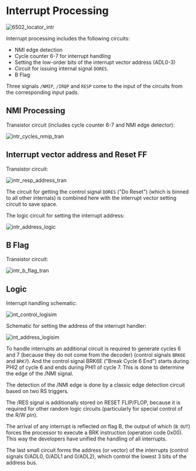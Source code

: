 # Interrupt Processing

![6502_locator_intr](/BreakingNESWiki/imgstore/6502_locator_intr.jpg)

Interrupt processing includes the following circuits:
- NMI edge detection
- Cycle counter 6-7 for interrupt handling
- Setting the low-order bits of the interrupt vector address (ADL0-3)
- Circuit for issuing internal signal `DORES`.
- B Flag

Three signals `/NMIP`, `/IRQP` and `RESP` come to the input of the circuits from the corresponding input pads.

## NMI Processing

Transistor circuit (includes cycle counter 6-7 and NMI edge detector):

![intr_cycles_nmip_tran](/BreakingNESWiki/imgstore/intr_cycles_nmip_tran.jpg)

## Interrupt vector address and Reset FF

Transistor circuit:

![intr_resp_address_tran](/BreakingNESWiki/imgstore/intr_resp_address_tran.jpg)

The circuit for getting the control signal `DORES` ("Do Reset") (which is binned to all other internals) is combined here with the interrupt vector setting circuit to save space.

The logic circuit for setting the interrupt address:

![intr_address_logic](/BreakingNESWiki/imgstore/intr_address_logic.jpg)

## B Flag

Transistor circuit:

![intr_b_flag_tran](/BreakingNESWiki/imgstore/intr_b_flag_tran.jpg)

## Logic

Interrupt handling schematic:

![int_control_logisim](/BreakingNESWiki/imgstore/logisim/int_control_logisim.jpg)

Schematic for setting the address of the interrupt handler:

![int_address_logisim](/BreakingNESWiki/imgstore/logisim/int_address_logisim.jpg)

To handle interrupts an additional circuit is required to generate cycles 6 and 7 (because they do not come from the decoder) (control signals `BRK6E` and `BRK7`). And the control signal BRK6E ("Break Cycle 6 End") starts during PHI2 of cycle 6 and ends during PHI1 of cycle 7. This is done to determine the edge of the /NMI signal.

The detection of the /NMI edge is done by a classic edge detection circuit based on two RS triggers.

The /RES signal is additionally stored on RESET FLIP/FLOP, because it is required for other random logic circuits (particularly for special control of the R/W pin).

The arrival of any interrupt is reflected on flag B, the output of which (`B_OUT`) forces the processor to execute a BRK instruction (operation code 0x00). This way the developers have unified the handling of all interrupts.

The last small circuit forms the address (or vector) of the interrupts (control signals 0/ADL0, 0/ADL1 and 0/ADL2), which control the lowest 3 bits of the address bus.
